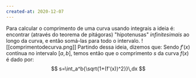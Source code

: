 ```yaml
---
created-at: 2020-12-07
---
```

Para calcular o comprimento de uma curva usando integrais a ideia é: encontrar (através do teorema de pitágoras) "hipotenusas" *infinitesimais* ao longo da curva, e então somá-las para todo o intervalo. 
![[comprimentodecurva.png]]
Partindo dessa ideia, dizemos que:
Sendo $f'(x)$ contínua no intervalo $[a,b]$, temos então que o comprimento $s$ da curva $f(x)$ é dado por:
$$
  s=\int_a^b{\sqrt{1+(f'(x))^2}}\,dx
$$